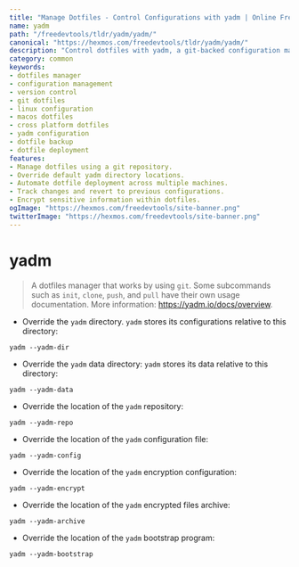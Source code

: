 ```yaml
---
title: "Manage Dotfiles - Control Configurations with yadm | Online Free DevTools by Hexmos"
name: yadm
path: "/freedevtools/tldr/yadm/yadm/"
canonical: "https://hexmos.com/freedevtools/tldr/yadm/yadm/"
description: "Control dotfiles with yadm, a git-backed configuration manager. Easily track, version, and deploy your system settings across multiple machines. Free online tool, no registration required."
category: common
keywords:
- dotfiles manager
- configuration management
- version control
- git dotfiles
- linux configuration
- macos dotfiles
- cross platform dotfiles
- yadm configuration
- dotfile backup
- dotfile deployment
features:
- Manage dotfiles using a git repository.
- Override default yadm directory locations.
- Automate dotfile deployment across multiple machines.
- Track changes and revert to previous configurations.
- Encrypt sensitive information within dotfiles.
ogImage: "https://hexmos.com/freedevtools/site-banner.png"
twitterImage: "https://hexmos.com/freedevtools/site-banner.png"
---
```


# yadm

> A dotfiles manager that works by using `git`.
> Some subcommands such as `init`, `clone`, `push`, and `pull` have their own usage documentation.
> More information: <https://yadm.io/docs/overview>.

- Override the `yadm` directory. `yadm` stores its configurations relative to this directory:

`yadm --yadm-dir`

- Override the `yadm` data directory: `yadm` stores its data relative to this directory:

`yadm --yadm-data`

- Override the location of the `yadm` repository:

`yadm --yadm-repo`

- Override the location of the `yadm` configuration file:

`yadm --yadm-config`

- Override the location of the `yadm` encryption configuration:

`yadm --yadm-encrypt`

- Override the location of the `yadm` encrypted files archive:

`yadm --yadm-archive`

- Override the location of the `yadm` bootstrap program:

`yadm --yadm-bootstrap`
